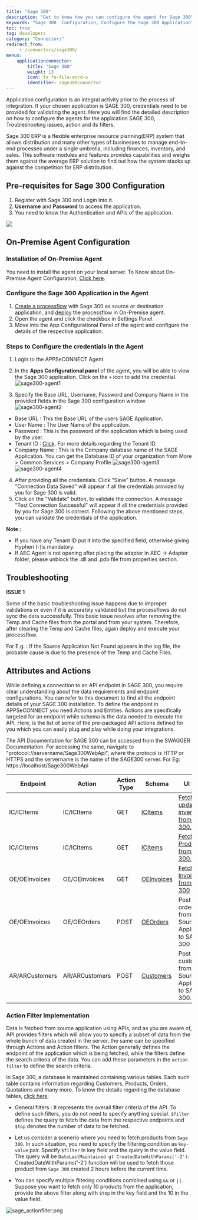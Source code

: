 ```yaml
---
title: "Sage 300"
description: "Get to know how you can configure the agent for Sage 300"
keywords: "Sage 300  Configuration, Configure the Sage 300 Application"
toc: true
tag: developers
category: "Connectors"
redirect_from: 
     - /connectors/sage300/
menus: 
    applicationconnector:
        title: "Sage 300"
        weight: 13
        icon: fa fa-file-word-o
        identifier: sage300connector
---
```


Application configuration is an integral activity prior to the process of integration. If your chosen application is SAGE 300, credentials need to be provided for validating the agent.
Here you will find the detailed description on how to configure the agents for the application SAGE 300, Troubleshooting issues, action and its filters. 

Sage 300 ERP is a flexible enterprise resource planning(ERP) system that allows distribution and many other types of businesses to 
manage end-to-end processes under a single umbrella, including finances, inventory, and sales. This software modules and features 
provides capabilities and weighs them against the average ERP solution to find out how the system stacks up 
against the competition for ERP distribution. 

## Pre-requisites for Sage 300  Configuration 

1. Register with Sage 300 and Login into it. 
2. **Username** and **Password** to access the application.  
3. You need to know the Authentication and APIs of the application.

![](https://www.youtube.com/watch?v=lgdo98FcAn0)

## On-Premise Agent Configuration 

### Installation of On-Premise Agent

You need to install the agent on your local server. To Know about On-Premise Agent Configuration, [Click here](/deployment/Deployment-Configuration/#on-premise-agent-configuration). 

### Configure the Sage 300 Application in the Agent

1. [Create a processflow](/getting%20started/create-your-first-processflow/) with Sage 300 as source or destination application, and [deploy](/processflow/deploying-and-executing-processflow/) the processflow in On-Premise agent.  
2. Open the agent and click the checkbox in Settings Panel.  
3. Move into the  App Configurational Panel of the agent and configure the details of the respective application.  

### Steps to Configure the credentials in the Agent

1. Login to the APPSeCONNECT Agent.
2. In the **Apps Configurational panel** of the agent, you will be able to view the Sage 300 application. Click on the `+` icon to add the credential.    
![sage300-agent1](/staticfiles/connectors/media/application-connector/sage300-agent1.png)

3. Specify the Base URL, Username, Password and Company Name in the provided fields in the Sage 300 configuration window.   
![sage300-agent2](/staticfiles/connectors/media/application-connector/sage300-agent2.png)
- Base URL : This the Base URL of the users SAGE Application.
- User Name : The User Name of the application.
- Password : This is the password of the application which is being used by the user.
- Tenant ID : [Click](https://cdn.na.sage.com/docs/en/customer/300erp/2017/open/Sage300_WebAPI_EndpointReference.pdf). For more details regarding the Tenant ID. 
- Company Name : This is the Company database name of the SAGE Application. 
You can get the Database ID of your organization from More > Common Services > Company Profile
![sage300-agent3](/staticfiles/connectors/media/application-connector/sage300-agent3.png)
![sage300-agent4](/staticfiles/connectors/media/application-connector/sage300-agent4.png)
4. After providing all the credentials. Click "Save" button. A message "Connection Data Saved" will appear if all the credentials provided by you for Sage 300 is valid. 
5. Click on the "Validate" button, to validate the connection. A message "Test Connection Successful" will appear if all the credentials provided by you for Sage 300 
is correct. Following the above mentioned steps, you can validate the credentials of the application.

**Note :** 
- If you have any Tenant ID put it into the specified field, otherwise giving Hyphen (-)is mandatory.
- If AEC Agent is not opening after placing the adapter in AEC -> Adapter folder, please unblock the .dll and .pdb file from properties section. 

## Troubleshooting

**ISSUE 1** 

Some of the basic troubleshooting issue happens due to improper validations or even if it is accurately validated but the 
processflows do not sync the data successfully. This basic issue resolves after removing the Temp and Cache files from the 
portal and from your system. Therefore, after clearing the Temp and Cache files, again deploy and execute your processflow.

For E.g. : If the Source Application Not Found appears in the log file, the probable cause is due to the presence of the 
Temp and Cache Files.

## Attributes and Actions

While defining a connection to an API endpoint in SAGE 300, you require clear understanding about the data requirements 
and endpoint configurations. You can refer to this document to find all the endpoint details of your SAGE 300 installation. 
To define the endpoint in APPSeCONNECT you need Actions and Entities. Actions are specifically targeted for an endpoint 
while schema is the data needed to execute the API. Here, is the list of some of the pre-packaged API actions defined 
for you which you can easily plug and play while doing your integrations.

The API Documentation for SAGE 300 can be accessed from the SWAGGER Documentation. For accessing the same, 
navigate to "protocol://servername/Sage300WebApi", where the protocol is HTTP or HTTPS and the servername is the name of the SAGE300 server.
For Eg: https://localhost/Sage300WebApi

|Endpoint|Action|Action Type|Schema|UI Path|API Path|
|------|---|---|---|----------|---|
|IC/ICItems|IC/ICItems|GET|[ICItems](https://portal.appseconnect.com/AppEntityAction?AppVersionId=9bf25c8f-904f-4400-ab27-23ebe74821f7&entityId=709a2bef-4489-4518-8ad0-c2faefc832d2&entityActionId=c3cb6aae-ec0b-4b80-b0dd-c8c1b3b9ea0f&orgId=565f3128-a52c-4838-b50c-318d006b5261)|[Fetch the updated inventory from Sage 300.](/connectors/updating-Inventory-in-sage/)|-|
|IC/ICItems|IC/ICItems|GET|[ICItems](https://portal.appseconnect.com/AppEntityAction?AppVersionId=9bf25c8f-904f-4400-ab27-23ebe74821f7&entityId=709a2bef-4489-4518-8ad0-c2faefc832d2&entityActionId=61ae54f8-a00b-4a3a-87cd-0bf416bd214e&orgId=3728fb02-8d0c-4f2d-81eb-4cf27511bb6a)|[Fetch the Products from Sage 300.](/connectors/adding-product-in-sage/)|-|
|OE/OEInvoices|OE/OEinvoices|GET|[OEInvoices](https://portal.appseconnect.com/AppEntityAction?AppVersionId=9bf25c8f-904f-4400-ab27-23ebe74821f7&entityId=5de2b8fc-75dc-4d6a-8bd9-332d798a0943&entityActionId=2669907e-2645-4ff0-900a-bd39b70089ed&orgId=3728fb02-8d0c-4f2d-81eb-4cf27511bb6a)|[Fetch the Invoices from Sage 300](http://help.sage300.com/en-us/2017/web/Subsystems/OE/Content/Transactions/ShipmentsAndInvoices/InvoicingShipments.htm)|-|
|OE/OEInvoices|OE/OEOrders|POST|[OEOrders](https://portal.appseconnect.com/AppEntityAction?AppVersionId=9bf25c8f-904f-4400-ab27-23ebe74821f7&entityId=caccecf7-03fd-4faf-b2f2-dd123ea04c0b&entityActionId=ef15c0fd-fd7b-4cfc-adf7-6d1b0729e534&orgId=3728fb02-8d0c-4f2d-81eb-4cf27511bb6a)|Post orders from Source Application to SAGE 300|-|
|AR/ARCustomers|AR/ARCustomers|POST|[Customers](https://portal.appseconnect.com/AppEntityAction?AppVersionId=9bf25c8f-904f-4400-ab27-23ebe74821f7&entityId=edd119ff-1554-473e-bfb5-2297cfceae6c&entityActionId=83a359eb-e373-4569-a253-1c9da6d341c6&orgId=3728fb02-8d0c-4f2d-81eb-4cf27511bb6a)|Post customers from Source Application to SAGE 300.|-|

### Action Filter Implementation 

Data is fetched from source application using APIs, and as you are aware of, API provides filters 
which will allow you to specify a subset of data from the whole bunch of data created in the server, 
the same can be specified through Actions and Action filters. The Action generally defines the 
endpoint of the application which is being fetched, while the filters define the search criteria 
of the data. You can add these parameters in the `action filter` to define the search criteria. 

In Sage 300, a database is maintained containing various tables. Each such table contains information regarding Customers, Products, Orders, 
Quotations and many more. To know the details regarding the database tables, [click here](https://cdn.na.sage.com/docs/en/customer/300erp/2017/open/Sage300_WebAPI_EndpointReference.pdf). 

-  General filters : It represents the overall filter criteria of the API. To define such filters, you do not need to 
specify anything special. `$filter` defines the query to fetch the data from the respective endpoints and `$top` denotes 
the number of data to be fetched.

- Let us consider a scenerio where you need to fetch products from `Sage 300`. In such situation, 
you need to specify the filtering condition as `key-value` pair. Specify `$filter` in key field and the query in the value field. 
The query will be `DateLastMaintained gt CreatedDateWithParams('-2')`. CreatedDateWithParams('-2') function will be used to fetch those 
product from `Sage 300` created 2 hours before the current time. 

- You can specify multiple filtering conditions combined using `&&` or `||`. Suppose you want to 
fetch only 10 products from the application, provide the above filter along with `$top` in the key field and the 10 in the value field. 

![sage_actionfilter.png](/staticfiles/connectors/media/application-connector/sage_actionfilter.png)

    